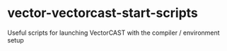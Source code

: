# vector-vectorcast-start-scripts
Useful scripts for launching VectorCAST with the compiler / environment setup
